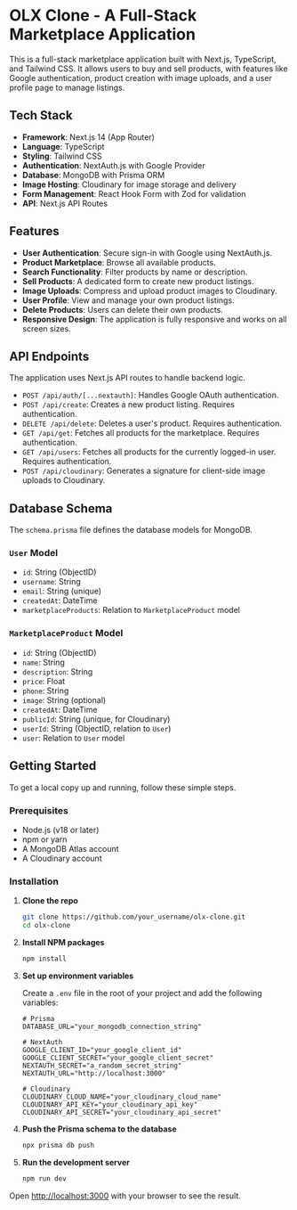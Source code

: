 # OLX Clone - A Full-Stack Marketplace Application


This is a full-stack marketplace application built with Next.js, TypeScript, and Tailwind CSS. It allows users to buy and sell products, with features like Google authentication, product creation with image uploads, and a user profile page to manage listings.

## Tech Stack

- **Framework**: Next.js 14 (App Router)
- **Language**: TypeScript
- **Styling**: Tailwind CSS
- **Authentication**: NextAuth.js with Google Provider
- **Database**: MongoDB with Prisma ORM
- **Image Hosting**: Cloudinary for image storage and delivery
- **Form Management**: React Hook Form with Zod for validation
- **API**: Next.js API Routes

## Features

- **User Authentication**: Secure sign-in with Google using NextAuth.js.
- **Product Marketplace**: Browse all available products.
- **Search Functionality**: Filter products by name or description.
- **Sell Products**: A dedicated form to create new product listings.
- **Image Uploads**: Compress and upload product images to Cloudinary.
- **User Profile**: View and manage your own product listings.
- **Delete Products**: Users can delete their own products.
- **Responsive Design**: The application is fully responsive and works on all screen sizes.

## API Endpoints

The application uses Next.js API routes to handle backend logic.

- `POST /api/auth/[...nextauth]`: Handles Google OAuth authentication.
- `POST /api/create`: Creates a new product listing. Requires authentication.
- `DELETE /api/delete`: Deletes a user's product. Requires authentication.
- `GET /api/get`: Fetches all products for the marketplace. Requires authentication.
- `GET /api/users`: Fetches all products for the currently logged-in user. Requires authentication.
- `POST /api/cloudinary`: Generates a signature for client-side image uploads to Cloudinary.

## Database Schema

The `schema.prisma` file defines the database models for MongoDB.

### `User` Model
- `id`: String (ObjectID)
- `username`: String
- `email`: String (unique)
- `createdAt`: DateTime
- `marketplaceProducts`: Relation to `MarketplaceProduct` model

### `MarketplaceProduct` Model
- `id`: String (ObjectID)
- `name`: String
- `description`: String
- `price`: Float
- `phone`: String
- `image`: String (optional)
- `createdAt`: DateTime
- `publicId`: String (unique, for Cloudinary)
- `userId`: String (ObjectID, relation to `User`)
- `user`: Relation to `User` model

## Getting Started

To get a local copy up and running, follow these simple steps.

### Prerequisites

- Node.js (v18 or later)
- npm or yarn
- A MongoDB Atlas account
- A Cloudinary account

### Installation

1.  **Clone the repo**
    ```sh
    git clone https://github.com/your_username/olx-clone.git
    cd olx-clone
    ```

2.  **Install NPM packages**
    ```sh
    npm install
    ```

3.  **Set up environment variables**

    Create a `.env` file in the root of your project and add the following variables:

    ```env
    # Prisma
    DATABASE_URL="your_mongodb_connection_string"

    # NextAuth
    GOOGLE_CLIENT_ID="your_google_client_id"
    GOOGLE_CLIENT_SECRET="your_google_client_secret"
    NEXTAUTH_SECRET="a_random_secret_string"
    NEXTAUTH_URL="http://localhost:3000"

    # Cloudinary
    CLOUDINARY_CLOUD_NAME="your_cloudinary_cloud_name"
    CLOUDINARY_API_KEY="your_cloudinary_api_key"
    CLOUDINARY_API_SECRET="your_cloudinary_api_secret"
    ```

4.  **Push the Prisma schema to the database**
    ```sh
    npx prisma db push
    ```

5.  **Run the development server**
    ```sh
    npm run dev
    ```

Open [http://localhost:3000](http://localhost:3000) with your browser to see the result.
